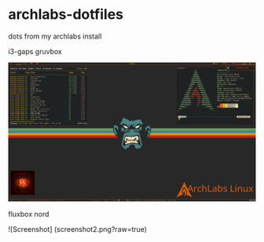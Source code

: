 # archlabs-dotfiles
dots from my archlabs install

i3-gaps gruvbox

![Screenshot](screenshot.png?raw=true)

fluxbox nord

![Screenshot] (screenshot2.png?raw=true)